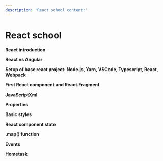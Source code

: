 ```yaml
---
description: 'React school content:'
---
```


# React school

**React introduction**

**React vs Angular**

**Setup of base react project: Node.js, Yarn, VSCode, Typescript, React, Webpack**

**First React component and React.Fragment**

**JavaScriptXml**

**Properties**

**Basic styles**

**React component state**

**.map\(\) function**

**Events**

**Hometask**  


